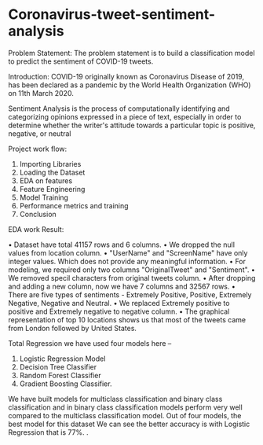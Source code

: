# Coronavirus-tweet-sentiment-analysis
Problem Statement: The problem statement is to build a classification model to predict the sentiment of COVID-19 tweets.

Introduction: COVID-19 originally known as Coronavirus Disease of 2019, has been declared as a pandemic by the World Health Organization (WHO) on 11th March 2020. 

Sentiment Analysis is the process of computationally identifying and categorizing opinions expressed in a piece of text, especially in order to determine whether the writer's attitude towards a particular topic is positive, negative, or neutral

Project work flow:

1.	Importing Libraries
2.	Loading the Dataset
3.	EDA on features
4.	Feature Engineering
5.	Model Training
6.	Performance metrics and training
7.	Conclusion

EDA work Result:

•	Dataset have total 41157 rows and 6 columns.
•	We dropped the null values from location column.
•	"UserName" and "ScreenName" have only integer values. Which does not provide any meaningful information.
•	For modeling, we required only two columns "OriginalTweet" and "Sentiment".
•	We removed specil characters from original tweets column.
•	After dropping and adding a new column, now we have 7 columns and 32567 rows.
•	There are five types of sentiments - Extremely Positive, Positive, Extremely Negative, Negative and Neutral.
•	We replaced Extremely positive to positive and Extremely negative to negative column.
•	The graphical representation of top 10 locations shows us that most of the tweets came from London followed by United States.

Total Regression we have used four models here –

1.	Logistic Regression Model
2.	Decision Tree Classifier
3.	Random Forest Classifier
4.	Gradient Boosting Classifier.

We have built models for multiclass classification and binary class classification and in binary class classification models perform very well compared to the multiclass classification model. Out of four models, the best model for this dataset We can see the better accuracy is with Logistic Regression that is 77%.
.
